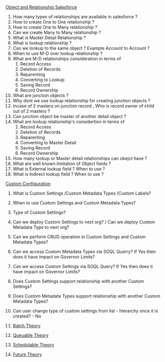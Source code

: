 [Object and Relationship Salesforce](https://help.salesforce.com/s/articleView?id=sf.overview_of_custom_object_relationships.htm&type=5)
1. How many types of relationships are available in salesforce ?
1. How to create One to One relationship ?
1. How to create One to Many relationship ?
1. Can we create Many to Many relationship ?
1. What is Master Detail Relationship ?
1. What is lookup relationship ?
1. Can we lookup to the same object ? Example Account to Account ?
1. When to use M-D over lookup relationship ?
1. What are M-D relationships consideration in terms of 
    1. Record Access
    1. Deletion of Records
    1. Reparenting
    1. Converting to Lookup
    1. Saving Record
    1. Record Ownership
1. What are junction objects ?
1. Why dont we use lookup relationship for creating junction objects ?
1. Incase of 2 masters on junction record , Who is record owner of child out of 2 masters ? 
1. Can junction object be master of another detail object ? 
1. What are lookup relationship's considertion in terms of
    1. Record Access
    1. Deletion of Records
    1. Reparenting
    1. Converting to Master Detail
    1. Saving Record
    1. Record Ownership
1. How many lookup or Master detail relationships can obejct have ?
1. What are well known limitation of Object fields ?
1. What is External lookup field ? When to use ?
1. What is Indirect lookup field ? When to use ?

[Custom Configuration]()

1. What is Custom Settings /Custom Metadata Types /Custom Labels?
1. When to use Custom Settings and Custom Metadata Types?
1. Type of Custom Settings?
1. Can we deploy Custom Settings to next org? / Can we deploy Custom Metadata Type to next org?
1. Can we perform CRUD operation in Custom Settings and Custom Metadata Types?
1. Can we access Custom Metadata Types via SOQL Querry? If Yes then does it have impact on Governor Limits?
1. Can we access Custom Settings via SOQL Query? If Yes then does it have impact on Governor Limits?
1. Does Custom Settings support relationship with another Custom Settings?
1. Does Custom Metadata Types support relationship with another Custom Metadata Types?
1. Can user change type of custom settings from list - hierarchy once it is created? - No

1. [Batch Theory](https://medium.com/elevate-salesforce/interview-series-apex-batches-88c559ea75bd)
1. [Queuable Theory](https://medium.com/elevate-salesforce/interview-series-queueable-apex-3cf7f73e4543)
1. [Schedulable Theory](https://medium.com/elevate-salesforce/interview-series-apex-scheduler-8e0eae924594)
1. [Future Theory](https://medium.com/elevate-salesforce/interview-series-future-methods-d4c7c2e40d75)
